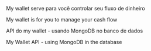 My wallet serve para você controlar seu fluxo de dinheiro

My wallet is for you to manage your cash flow



API do my wallet - usando MongoDB no banco de dados

My Wallet API - using MongoDB in the database
